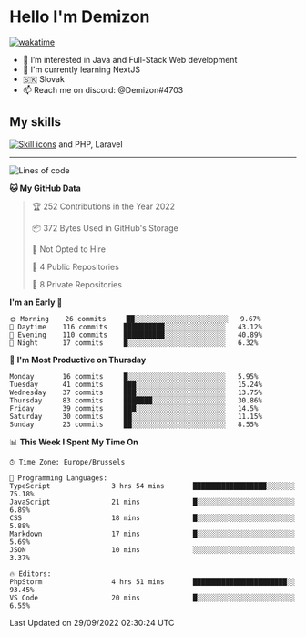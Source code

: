 # Hello I'm Demizon
[![wakatime](https://wakatime.com/badge/user/6ad1949f-d6d7-44f9-9eee-c35e54cc499b.svg)](https://wakatime.com/@6ad1949f-d6d7-44f9-9eee-c35e54cc499b)
- 👀 I’m interested in Java and Full-Stack Web development
- 🌱 I'm currently learning NextJS
- 🇸🇰 Slovak
- 📫 Reach me on discord: @Demizon#4703

## My skills
[![Skill icons](https://skillicons.dev/icons?i=java,js,ts,html,css,react,py,git,docker,linux,mysql,mongo&theme=dark)](https://github.com/Demizon3433) and PHP, Laravel

---

<!--START_SECTION:waka-->
![Lines of code](https://img.shields.io/badge/From%20Hello%20World%20I%27ve%20Written-44%20Thousand%20lines%20of%20code-blue)

**🐱 My GitHub Data** 

> 🏆 252 Contributions in the Year 2022
 > 
> 📦 372 Bytes Used in GitHub's Storage 
 > 
> 🚫 Not Opted to Hire
 > 
> 📜 4 Public Repositories 
 > 
> 🔑 8 Private Repositories  
 > 
**I'm an Early 🐤** 

```text
🌞 Morning    26 commits     ██░░░░░░░░░░░░░░░░░░░░░░░   9.67% 
🌆 Daytime    116 commits    ██████████░░░░░░░░░░░░░░░   43.12% 
🌃 Evening    110 commits    ██████████░░░░░░░░░░░░░░░   40.89% 
🌙 Night      17 commits     █░░░░░░░░░░░░░░░░░░░░░░░░   6.32%

```
📅 **I'm Most Productive on Thursday** 

```text
Monday       16 commits     █░░░░░░░░░░░░░░░░░░░░░░░░   5.95% 
Tuesday      41 commits     ███░░░░░░░░░░░░░░░░░░░░░░   15.24% 
Wednesday    37 commits     ███░░░░░░░░░░░░░░░░░░░░░░   13.75% 
Thursday     83 commits     ███████░░░░░░░░░░░░░░░░░░   30.86% 
Friday       39 commits     ███░░░░░░░░░░░░░░░░░░░░░░   14.5% 
Saturday     30 commits     ██░░░░░░░░░░░░░░░░░░░░░░░   11.15% 
Sunday       23 commits     ██░░░░░░░░░░░░░░░░░░░░░░░   8.55%

```


📊 **This Week I Spent My Time On** 

```text
⌚︎ Time Zone: Europe/Brussels

💬 Programming Languages: 
TypeScript               3 hrs 54 mins       ██████████████████░░░░░░░   75.18% 
JavaScript               21 mins             █░░░░░░░░░░░░░░░░░░░░░░░░   6.89% 
CSS                      18 mins             █░░░░░░░░░░░░░░░░░░░░░░░░   5.88% 
Markdown                 17 mins             █░░░░░░░░░░░░░░░░░░░░░░░░   5.69% 
JSON                     10 mins             ░░░░░░░░░░░░░░░░░░░░░░░░░   3.37%

🔥 Editors: 
PhpStorm                 4 hrs 51 mins       ███████████████████████░░   93.45% 
VS Code                  20 mins             █░░░░░░░░░░░░░░░░░░░░░░░░   6.55%

```


 Last Updated on 29/09/2022 02:30:24 UTC
<!--END_SECTION:waka-->
